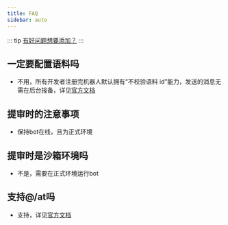 ```yaml
---
title: FAQ
sidebar: auto
---
```


::: tip
[有好问题想要添加？](/about/contact.html#faq)
:::

 ## 一定要配置语料吗
 
 - 不用，所有开发者注册完机器人默认拥有“不校验语料 id”能力，发送的消息无需在后台报备，详见[官方文档](https://bot.q.qq.com/wiki/#_9-1-%E8%AF%AD%E6%96%99%E9%85%8D%E7%BD%AE)

 ## 提审时的注意事项
 
 - 保持bot在线，且为正式环境

 ## 提审时是沙箱环境吗
 
 - 不是，需要在正式环境运行bot
 
 ## 支持@/at吗
 
 - 支持，详见[官方文档](https://bot.q.qq.com/wiki/develop/api/openapi/message/message_format.html#%E6%94%AF%E6%8C%81%E7%9A%84%E6%A0%BC%E5%BC%8F)